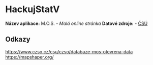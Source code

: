 # HackujStatV

**Název aplikace:** M.O.S. - *Malá online stránka*
**Datové zdroje:**
    - [ČSÚ](https://www.czso.cz/csu/czso/databaze-mos-otevrena-data)

## Odkazy

<https://www.czso.cz/csu/czso/databaze-mos-otevrena-data>
<https://mapshaper.org/>

